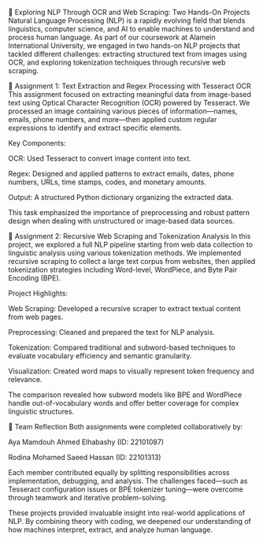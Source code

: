 🧠 Exploring NLP Through OCR and Web Scraping: Two Hands-On Projects
Natural Language Processing (NLP) is a rapidly evolving field that blends linguistics, computer science, and AI to enable machines to understand and process human language. As part of our coursework at Alamein International University, we engaged in two hands-on NLP projects that tackled different challenges: extracting structured text from images using OCR, and exploring tokenization techniques through recursive web scraping.

📘 Assignment 1: Text Extraction and Regex Processing with Tesseract OCR
This assignment focused on extracting meaningful data from image-based text using Optical Character Recognition (OCR) powered by Tesseract. We processed an image containing various pieces of information—names, emails, phone numbers, and more—then applied custom regular expressions to identify and extract specific elements.

Key Components:

OCR: Used Tesseract to convert image content into text.

Regex: Designed and applied patterns to extract emails, dates, phone numbers, URLs, time stamps, codes, and monetary amounts.

Output: A structured Python dictionary organizing the extracted data.

This task emphasized the importance of preprocessing and robust pattern design when dealing with unstructured or image-based data sources.

📙 Assignment 2: Recursive Web Scraping and Tokenization Analysis
In this project, we explored a full NLP pipeline starting from web data collection to linguistic analysis using various tokenization methods. We implemented recursive scraping to collect a large text corpus from websites, then applied tokenization strategies including Word-level, WordPiece, and Byte Pair Encoding (BPE).

Project Highlights:

Web Scraping: Developed a recursive scraper to extract textual content from web pages.

Preprocessing: Cleaned and prepared the text for NLP analysis.

Tokenization: Compared traditional and subword-based techniques to evaluate vocabulary efficiency and semantic granularity.

Visualization: Created word maps to visually represent token frequency and relevance.

The comparison revealed how subword models like BPE and WordPiece handle out-of-vocabulary words and offer better coverage for complex linguistic structures.

👥 Team Reflection
Both assignments were completed collaboratively by:

Aya Mamdouh Ahmed Elhabashy (ID: 22101087)

Rodina Mohamed Saeed Hassan (ID: 22101313)

Each member contributed equally by splitting responsibilities across implementation, debugging, and analysis. The challenges faced—such as Tesseract configuration issues or BPE tokenizer tuning—were overcome through teamwork and iterative problem-solving.

These projects provided invaluable insight into real-world applications of NLP. By combining theory with coding, we deepened our understanding of how machines interpret, extract, and analyze human language.
